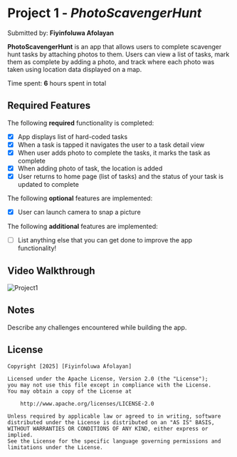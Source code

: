 # Project 1 - *PhotoScavengerHunt*

Submitted by: **Fiyinfoluwa Afolayan**

**PhotoScavengerHunt** is an app that allows users to complete scavenger hunt tasks by attaching photos to them. Users can view a list of tasks, mark them as complete by adding a photo, and track where each photo was taken using location data displayed on a map.

Time spent: **6** hours spent in total

## Required Features

The following **required** functionality is completed:

- [x] App displays list of hard-coded tasks
- [x] When a task is tapped it navigates the user to a task detail view
- [x] When user adds photo to complete the tasks, it marks the task as complete
- [x] When adding photo of task, the location is added
- [x] User returns to home page (list of tasks) and the status of your task is updated to complete
 
The following **optional** features are implemented:

- [x] User can launch camera to snap a picture    

The following **additional** features are implemented:

- [ ] List anything else that you can get done to improve the app functionality!

## Video Walkthrough
![Project1](https://github.com/user-attachments/assets/b766ca06-3020-4cab-85fa-95f62444caef)

## Notes

Describe any challenges encountered while building the app.

## License

    Copyright [2025] [Fiyinfoluwa Afolayan]

    Licensed under the Apache License, Version 2.0 (the "License");
    you may not use this file except in compliance with the License.
    You may obtain a copy of the License at

        http://www.apache.org/licenses/LICENSE-2.0

    Unless required by applicable law or agreed to in writing, software
    distributed under the License is distributed on an "AS IS" BASIS,
    WITHOUT WARRANTIES OR CONDITIONS OF ANY KIND, either express or implied.
    See the License for the specific language governing permissions and
    limitations under the License.

